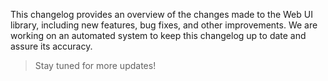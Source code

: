 <webui-data data-page-title="Changelog" data-page-subtitle=""></webui-data>

This changelog provides an overview of the changes made to the Web UI library, including new features, bug fixes, and other improvements. We are working on an automated system to keep this changelog up to date and assure its accuracy.

> Stay tuned for more updates!
